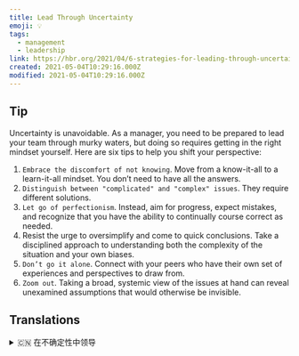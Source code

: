 ```yaml
---
title: Lead Through Uncertainty
emoji: 💡
tags:
  - management
  - leadership
link: https://hbr.org/2021/04/6-strategies-for-leading-through-uncertainty
created: 2021-05-04T10:29:16.000Z
modified: 2021-05-04T10:29:16.000Z
---
```


## Tip

Uncertainty is unavoidable. As a manager, you need to be prepared to lead your team through murky waters, but doing so requires getting in the right mindset yourself. Here are six tips to help you shift your perspective:

1. `Embrace the discomfort of not knowing`. Move from a know-it-all to a learn-it-all mindset. You don’t need to have all the answers.
2. `Distinguish between "complicated" and "complex" issues`. They require different solutions.
3. `Let go of perfectionism`. Instead, aim for progress, expect mistakes, and recognize that you have the ability to continually course correct as needed.
4. Resist the urge to oversimplify and come to quick conclusions. Take a disciplined approach to understanding both the complexity of the situation and your own biases.
5. `Don’t go it alone`. Connect with your peers who have their own set of experiences and perspectives to draw from.
6. `Zoom out`. Taking a broad, systemic view of the issues at hand can reveal unexamined assumptions that would otherwise be invisible.

## Translations

<details>
   <summary>🇨🇳 在不确定性中领导</summary>
不确定性是在所难免的。身为管理者，你必须做好带领团队渡过难关的准备，但这需要你自己拥有正确的心态。以下是六个能帮助你转变观点的建议:
1、接受未知事物引起的不适。从“无所不知”转为“学习一切”的心态。你不必知道所有的答案。
2、区分"困难"与"复杂"的问题'。 它们需要不同的解决方案。
3、放弃完美主义。而是要追求进步，正视错误，并认识到自己有能力在需要时不断改正。
4、抑制过度简化的冲动，不要急于下结论。采取自律的方法去理解情况的复杂性和你自己的偏见
5、不要孤军奋战。联系你的同龄人，他们有他们自己的经验和可以借鉴的观点。
6、着眼全局。深入系统地观察眼前的问题，就能发现那些未经证实的、在其情况下无法看到的假设。
</details>
